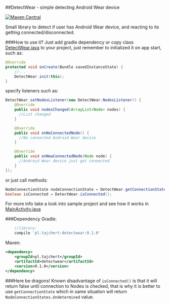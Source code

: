 ##DetectWear - simple detecting Android Wear device

[![Maven Central](https://maven-badges.herokuapp.com/maven-central/pl.tajchert/detectwear/badge.svg?style=flat)](https://maven-badges.herokuapp.com/maven-central/pl.tajchert/detectwear)

Small library to detect if user has Android Wear device, and reacting to its getting connected/disconnected.

###How to use it?
Just add gradle dependency or copy class [DetectWear.java](https://raw.githubusercontent.com/tajchert/DetectWear/master/detectwear/src/main/java/pl/tajchert/detectwear/DetectWear.java) to your project, just remember to initialized it on app start, such as:
```java
@Override
protected void onCreate(Bundle savedInstanceState) {
    //...
    DetectWear.init(this);
}
```

specify listeners such as:

```java
DetectWear.setNodesListener(new DetectWear.NodesListener() {
    @Override
    public void nodesChanged(ArrayList<Node> nodes) {
      //List changed
    }

    @Override
    public void onNoConnectedNode() {
      //No connected Android Wear device
    }

    @Override
    public void onNewConnectedNode(Node node) {
      //Android Wear device just got connected
    }
});
```

or just call methods:

```java
NodeConnectionState nodeConnectionState = DetectWear.getConnectionState();
boolean isConnected = DetectWear.isConnected();
```

For more info take a look into sample project and see how it works in [MainActivity.java](https://github.com/tajchert/DetectWear/blob/master/sampleApp/src/main/java/pl/tajchert/detectwearsample/MainActivity.java)

###Dependency
Gradle:
```gradle
    //library:
    compile 'pl.tajchert:detectwear:0.1.0'
```

Maven:
```xml
<dependency>
    <groupId>pl.tajchert</groupId>
    <artifactId>detectwear</artifactId>
    <version>0.1.0</version>
</dependency>
```

###Here be dragons!
Known disadvantage of `isConnected()` is that it will return false until connection to Nodes is checked, that is why it is better to use `getConnectionState` which in same situation will return `NodeConnectionStates.Undetermined` value.
